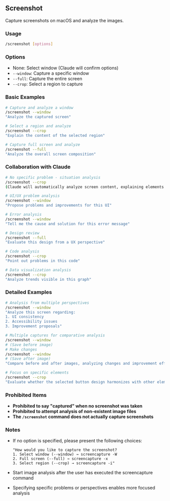 ## Screenshot

Capture screenshots on macOS and analyze the images.

### Usage

```bash
/screenshot [options]
```

### Options

- None: Select window (Claude will confirm options)
- `--window`: Capture a specific window
- `--full`: Capture the entire screen
- `--crop`: Select a region to capture

### Basic Examples

```bash
# Capture and analyze a window
/screenshot --window
"Analyze the captured screen"

# Select a region and analyze
/screenshot --crop
"Explain the content of the selected region"

# Capture full screen and analyze
/screenshot --full
"Analyze the overall screen composition"
```

### Collaboration with Claude

```bash
# No specific problem - situation analysis
/screenshot --crop
(Claude will automatically analyze screen content, explaining elements and composition)

# UI/UX problem analysis
/screenshot --window
"Propose problems and improvements for this UI"

# Error analysis
/screenshot --window
"Tell me the cause and solution for this error message"

# Design review
/screenshot --full
"Evaluate this design from a UX perspective"

# Code analysis
/screenshot --crop
"Point out problems in this code"

# Data visualization analysis
/screenshot --crop
"Analyze trends visible in this graph"
```

### Detailed Examples

```bash
# Analysis from multiple perspectives
/screenshot --window
"Analyze this screen regarding:
1. UI consistency
2. Accessibility issues
3. Improvement proposals"

# Multiple captures for comparative analysis
/screenshot --window
# (Save before image)
# Make changes
/screenshot --window
# (Save after image)
"Compare before and after images, analyzing changes and improvement effects"

# Focus on specific elements
/screenshot --crop
"Evaluate whether the selected button design harmonizes with other elements"
```

### Prohibited Items

- **Prohibited to say "captured" when no screenshot was taken**
- **Prohibited to attempt analysis of non-existent image files**
- **The `/screenshot` command does not actually capture screenshots**

### Notes

- If no option is specified, please present the following choices:

  ```
  "How would you like to capture the screenshot?
  1. Select window (--window) → screencapture -W
  2. Full screen (--full) → screencapture -x
  3. Select region (--crop) → screencapture -i"
  ```

- Start image analysis after the user has executed the screencapture command
- Specifying specific problems or perspectives enables more focused analysis